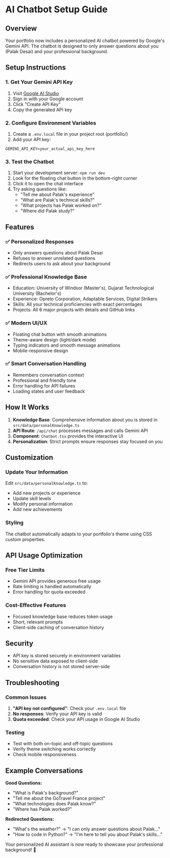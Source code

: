 # AI Chatbot Setup Guide

## Overview
Your portfolio now includes a personalized AI chatbot powered by Google's Gemini API. The chatbot is designed to only answer questions about you (Palak Desai) and your professional background.

## Setup Instructions

### 1. Get Your Gemini API Key
1. Visit [Google AI Studio](https://makersuite.google.com/app/apikey)
2. Sign in with your Google account
3. Click "Create API Key"
4. Copy the generated API key

### 2. Configure Environment Variables
1. Create a `.env.local` file in your project root (portfolio/)
2. Add your API key:
```
GEMINI_API_KEY=your_actual_api_key_here
```

### 3. Test the Chatbot
1. Start your development server: `npm run dev`
2. Look for the floating chat button in the bottom-right corner
3. Click it to open the chat interface
4. Try asking questions like:
   - "Tell me about Palak's experience"
   - "What are Palak's technical skills?"
   - "What projects has Palak worked on?"
   - "Where did Palak study?"

## Features

### ✅ Personalized Responses
- Only answers questions about Palak Desai
- Refuses to answer unrelated questions
- Redirects users to ask about your background

### ✅ Professional Knowledge Base
- Education: University of Windsor (Master's), Gujarat Technological University (Bachelor's)
- Experience: Opreto Corporation, Adaptable Services, Digital Strikers
- Skills: All your technical proficiencies with exact percentages
- Projects: All 6 major projects with details and GitHub links

### ✅ Modern UI/UX
- Floating chat button with smooth animations
- Theme-aware design (light/dark mode)
- Typing indicators and smooth message animations
- Mobile-responsive design

### ✅ Smart Conversation Handling
- Remembers conversation context
- Professional and friendly tone
- Error handling for API failures
- Loading states and user feedback

## How It Works

1. **Knowledge Base**: Comprehensive information about you is stored in `src/data/personalKnowledge.ts`
2. **API Route**: `/api/chat` processes messages and calls Gemini API
3. **Component**: `Chatbot.tsx` provides the interactive UI
4. **Personalization**: Strict prompts ensure responses stay focused on you

## Customization

### Update Your Information
Edit `src/data/personalKnowledge.ts` to:
- Add new projects or experience
- Update skill levels
- Modify personal information
- Add new achievements

### Styling
The chatbot automatically adapts to your portfolio's theme using CSS custom properties.

## API Usage Optimization

### Free Tier Limits
- Gemini API provides generous free usage
- Rate limiting is handled automatically
- Error handling for quota exceeded

### Cost-Effective Features
- Focused knowledge base reduces token usage
- Short, relevant prompts
- Client-side caching of conversation history

## Security

- API key is stored securely in environment variables
- No sensitive data exposed to client-side
- Conversation history is not stored server-side

## Troubleshooting

### Common Issues
1. **"API key not configured"**: Check your `.env.local` file
2. **No responses**: Verify your API key is valid
3. **Quota exceeded**: Check your API usage in Google AI Studio

### Testing
- Test with both on-topic and off-topic questions
- Verify theme switching works correctly
- Check mobile responsiveness

## Example Conversations

**Good Questions:**
- "What is Palak's background?"
- "Tell me about the GoTravel France project"
- "What technologies does Palak know?"
- "Where has Palak worked?"

**Redirected Questions:**
- "What's the weather?" → "I can only answer questions about Palak..."
- "How to code in Python?" → "I'm here to tell you about Palak's skills..."

Your personalized AI assistant is now ready to showcase your professional background! 🚀 